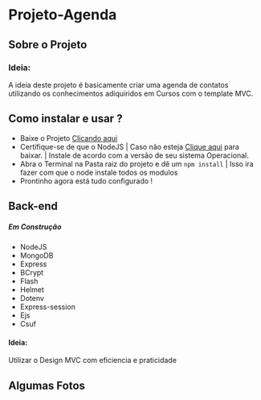 # Projeto-Agenda

## Sobre o Projeto
### Ideia: 
A ideia deste projeto é basicamente criar uma agenda de contatos utilizando os conhecimentos adiquiridos em Cursos com o template MVC.

## Como instalar e usar ?
* Baixe o Projeto  [Clicando aqui](https://github.com/martins20/Projeto-Agenda/archive/master.zip)
* Certifique-se de que o NodeJS | Caso não esteja [Clique aqui](https://nodejs.org/en/download/) para baixar. | Instale de acordo com a versão de seu sistema Operacional.
* Abra o Terminal na Pasta raiz do projeto e dê um `npm install` | Isso ira fazer com que o node instale todos os modulos 
* Prontinho agora está tudo configurado !

## Back-end
##### Em Construção
* NodeJS
* MongoDB
* Express
* BCrypt
* Flash
* Helmet
* Dotenv
* Express-session
* Ejs
* Csuf

#### Ideia:
Utilizar o Design MVC com eficiencia e praticidade

## Algumas Fotos 
